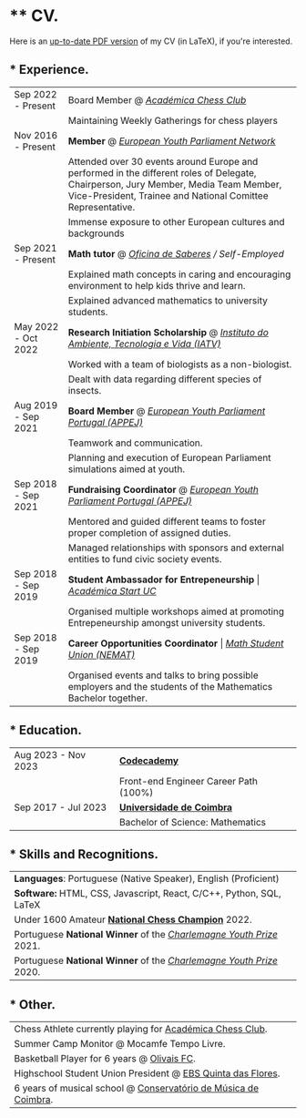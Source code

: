 # ** CV.

Here is an [up-to-date PDF version](cv.pdf) of my CV (in LaTeX), if you're interested.

## * Experience.

|                     |                                                                                                                                                                                                    |
| ------------------- | -------------------------------------------------------------------------------------------------------------------------------------------------------------------------------------------------- |
| Sep 2022 - Present  | Board Member @ _[Académica Chess Club](https://academica.pt/orgaos/seccoes-desportivas/xadrez/)_                                                                                                   |
|                     | Maintaining Weekly Gatherings for chess players                                                                                                                                                    |
| Nov 2016 - Present  | **Member** @ _[European Youth Parliament Network](https://eyp.org/)_                                                                                                                               |
|                     | Attended over 30 events around Europe and performed in the different roles of Delegate, Chairperson, Jury Member, Media Team Member, Vice-President, Trainee and National Comittee Representative. |
|                     | Immense exposure to other European cultures and backgrounds                                                                                                                                        |
| Sep 2021 - Present  | **Math tutor** @ _[Oficina de Saberes](https://www.oficinadesaberes.com/) / Self-Employed_                                                                                                         |
|                     | Explained math concepts in caring and encouraging environment to help kids thrive and learn.                                                                                                       |
|                     | Explained advanced mathematics to university students.                                                                                                                                             |
| May 2022 - Oct 2022 | **Research Initiation Scholarship** @ _[Instituto do Ambiente, Tecnologia e Vida (IATV)](https://www.iatv.pt/)_                                                                                    |
|                     | Worked with a team of biologists as a non-biologist.                                                                                                                                               |
|                     | Dealt with data regarding different species of insects.                                                                                                                                            |
| Aug 2019 - Sep 2021 | **Board Member** @ _[European Youth Parliament Portugal (APPEJ)](https://eyp.pt/)_                                                                                                                 |
|                     | Teamwork and communication.                                                                                                                                                                        |
|                     | Planning and execution of European Parliament simulations aimed at youth.                                                                                                                          |
| Sep 2018 - Sep 2021 | **Fundraising Coordinator** @ _[European Youth Parliament Portugal (APPEJ)](https://eyp.pt/)_                                                                                                      |
|                     | Mentored and guided different teams to foster proper completion of assigned duties.                                                                                                                |
|                     | Managed relationships with sponsors and external entities to fund civic society events.                                                                                                            |
| Sep 2018 - Sep 2019 | **Student Ambassador for Entrepeneurship** \| _[Académica Start UC](https://www.uc.pt/academicastartuc/)_                                                                                          |
|                     | Organised multiple workshops aimed at promoting Entrepeneurship amongst university students.                                                                                                       |
| Sep 2018 - Sep 2019 | **Career Opportunities Coordinator** \| _[Math Student Union (NEMAT)](https://www.mat.uc.pt/~nemat/index)_                                                                                         |
|                     | Organised events and talks to bring possible employers and the students of the Mathematics Bachelor together.                                                                                                                                                                                                   |

## * Education.

|                     |                                                   |
| ------------------- | ------------------------------------------------- |
| Aug 2023 - Nov 2023 | **[Codecademy](https://www.codecademy.com/)**     |
|                     | Front-end Engineer Career Path (100%)             |
| Sep 2017 - Jul 2023 | **[Universidade de Coimbra](https://www.uc.pt/)** |
|                     | Bachelor of Science: Mathematics                                             |

## * Skills and Recognitions.

|                                                                                                                                                   |
| ------------------------------------------------------------------------------------------------------------------------------------------------- |
| **Languages**: Portuguese (Native Speaker), English (Proficient)                                                                                  |
| **Software:** HTML, CSS, Javascript, React, C/C++, Python, SQL, LaTeX                                                                             |
| Under 1600 Amateur **[National Chess Champion](https://chess-results.com/tnr673959.aspx?lan=1&art=4)** 2022.                                      |
| Portuguese **National Winner** of the _[Charlemagne Youth Prize](https://youth.europarl.europa.eu/more-information/charlemagne-prize.html)_ 2021. |
| Portuguese **National Winner** of the _[Charlemagne Youth Prize](https://youth.europarl.europa.eu/more-information/charlemagne-prize.html)_ 2020.                                                                                                                                                  |

## * Other.

|                                                                                                                      |
| -------------------------------------------------------------------------------------------------------------------- | 
| Chess Athlete currently playing for [Académica Chess Club](https://academica.pt/orgaos/seccoes-desportivas/xadrez/). |     |
| Summer Camp Monitor @ Mocamfe Tempo Livre. |
| Basketball Player for 6 years @ [Olivais FC](https://olivaiscoimbra.clubeo.com/). |
| Highschool Student Union President @ [EBS Quinta das Flores](https://www.ebsqf.pt/). |
| 6 years of musical school @ [Conservatório de Música de Coimbra](https://conservatoriomcoimbra.pt/). |